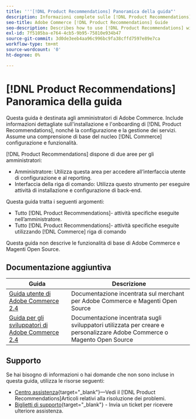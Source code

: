 ```yaml
---
title: '''[!DNL Product Recommendations] Panoramica della guida"'
description: Informazioni complete sulle [!DNL Product Recommendations] per gli amministratori di Adobe Commerce, inclusi l'installazione e l'onboarding
seo-title: Adobe Commerce [!DNL Product Recommendations] Guide
seo-description: Describes how to use [!DNL Product Recommendations] with Adobe Commerce.
exl-id: 7f5105ba-e764-4cb5-9b95-75810e934b47
source-git-commit: 3d0de3eeb4aa96c996bc9fa38cffd7597e89e7ca
workflow-type: tm+mt
source-wordcount: '0'
ht-degree: 0%

---
```


# [!DNL Product Recommendations] Panoramica della guida

Questa guida è destinata agli amministratori di Adobe Commerce. Include informazioni dettagliate sull&#39;installazione e l&#39;onboarding di [!DNL Product Recommendations], nonché la configurazione e la gestione dei servizi. Assume una comprensione di base del nucleo [!DNL Commerce] configurazione e funzionalità.

[!DNL Product Recommendations] dispone di due aree per gli amministratori:

* Amministratore: Utilizza questa area per accedere all’interfaccia utente di configurazione e al reporting.
* Interfaccia della riga di comando: Utilizza questo strumento per eseguire attività di installazione e configurazione di back-end.

Questa guida tratta i seguenti argomenti:

* Tutto [!DNL Product Recommendations]- attività specifiche eseguite nell’amministratore.
* Tutto [!DNL Product Recommendations]- attività specifiche eseguite utilizzando [!DNL Commerce] riga di comando

Questa guida non descrive le funzionalità di base di Adobe Commerce e Magenti Open Source.

## Documentazione aggiuntiva

| Guida | Descrizione |
|------ | ----------- |
| [Guida utente di Adobe Commerce 2.4](https://experienceleague.adobe.com/docs/commerce.html) | Documentazione incentrata sul merchant per Adobe Commerce e Magenti Open Source |
| [Guida per gli sviluppatori di Adobe Commerce 2.4](https://developer.adobe.com/commerce/docs) | Documentazione incentrata sugli sviluppatori utilizzata per creare e personalizzare Adobe Commerce o Magento Open Source |

## Supporto

Se hai bisogno di informazioni o hai domande che non sono incluse in questa guida, utilizza le risorse seguenti:

* [Centro assistenza](https://support.magento.com/hc/en-us){target=&quot;_blank&quot;}—Vedi il [!DNL Product Recommendations]Articoli relativi alla risoluzione dei problemi.
* [Biglietti di supporto](https://experienceleague.adobe.com/docs/commerce-knowledge-base/kb/help-center-guide/magento-help-center-user-guide.html?lang=en#submit-ticket){target=&quot;_blank&quot;} - Invia un ticket per ricevere ulteriore assistenza.
